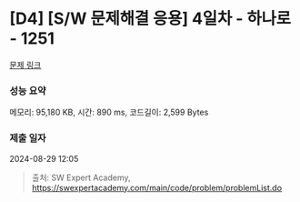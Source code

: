 # [D4] [S/W 문제해결 응용] 4일차 - 하나로 - 1251 

[문제 링크](https://swexpertacademy.com/main/code/problem/problemDetail.do?contestProbId=AV15StKqAQkCFAYD) 

### 성능 요약

메모리: 95,180 KB, 시간: 890 ms, 코드길이: 2,599 Bytes

### 제출 일자

2024-08-29 12:05



> 출처: SW Expert Academy, https://swexpertacademy.com/main/code/problem/problemList.do